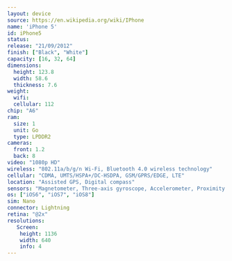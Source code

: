 ```yaml
---
layout: device
source: https://en.wikipedia.org/wiki/IPhone
name: 'iPhone 5'
id: iPhone5
status:
release: "21/09/2012"
finish: ["Black", "White"]
capacity: [16, 32, 64]
dimensions:
  height: 123.8
  width: 58.6
  thickness: 7.6
weight:
  wifi:
  cellular: 112
chip: "A6"
ram:
  size: 1
  unit: Go
  type: LPDDR2
cameras:
  front: 1.2
  back: 8
video: "1080p HD"
wireless: "802.11a/b/g/n Wi‑Fi, Bluetooth 4.0 wireless technology"
cellular: "CDMA, UMTS/HSPA+/DC-HSDPA, GSM/GPRS/EDGE, LTE"
location: "Assisted GPS, Digital compass"
sensors: "Magnetometer, Three-axis gyroscope, Accelerometer, Proximity sensor, Ambient light sensor"
os: ["iOS6", "iOS7", "iOS8"]
sim: Nano
connector: Lightning
retina: "@2x"
resolutions:
   Screen:
    height: 1136
    width: 640
    info: 4
---
```

